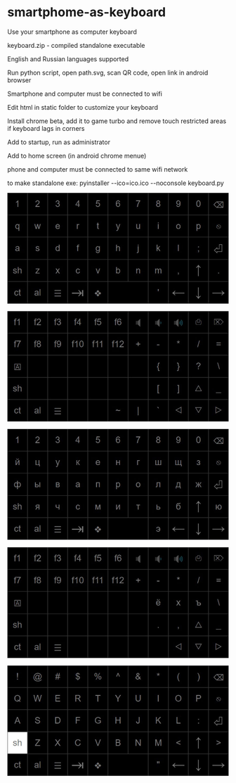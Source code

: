 # smartphome-as-keyboard
Use your smartphone as computer keyboard

keyboard.zip - compiled standalone executable

English and Russian languages supported

Run python script, open path.svg, scan QR code, open link in android browser

Smartphone and computer must be connected to wifi

Edit html in static folder to customize your keyboard

Install chrome beta, add it to game turbo and remove touch restricted areas if keyboard lags in corners

Add to startup, run as administrator

Add to home screen (in android chrome menue)

phone and computer must be connected to same wifi network

to make standalone exe:
pyinstaller --ico=ico.ico --noconsole keyboard.py

![alt text](https://github.com/mozg4D/smartphome-as-keyboard/blob/main/1.jpg?raw=true)

![alt text](https://github.com/mozg4D/smartphome-as-keyboard/blob/main/2.jpg?raw=true)

![alt text](https://github.com/mozg4D/smartphome-as-keyboard/blob/main/3.jpg?raw=true)

![alt text](https://github.com/mozg4D/smartphome-as-keyboard/blob/main/4.jpg?raw=true)

![alt text](https://github.com/mozg4D/smartphome-as-keyboard/blob/main/5.jpg?raw=true)
